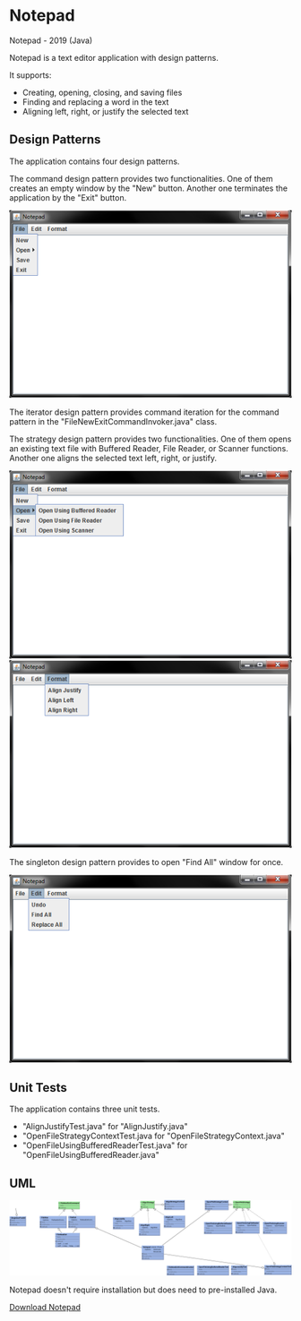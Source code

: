 # Notepad
<p>Notepad - 2019 (Java)</p>
<p>Notepad is a text editor application with design patterns.</p>
<p>It supports:</p>
<ul>
  <li>Creating, opening, closing, and saving files</li>
  <li>Finding and replacing a word in the text</li>
  <li>Aligning left, right, or justify the selected text</li>
</ul>

<h2>Design Patterns</h2>
<p>The application contains four design patterns.</p>
<p>The command design pattern provides two functionalities. One of them creates an empty window by the "New" button. Another one terminates the application by the "Exit" button.</p>
<img src="command.png">
<p>The iterator design pattern provides command iteration for the command pattern in the "FileNewExitCommandInvoker.java" class.</p>
<p>The strategy design pattern provides two functionalities. One of them opens an existing text file with Buffered Reader, File Reader, or Scanner functions. Another one aligns the selected text left, right, or justify.</p>
<img src="strategy1.png">
<img src="strategy2.png">
<p>The singleton design pattern provides to open "Find All" window for once.</p>
<img src="singleton.png">

<h2>Unit Tests</h2>
<p>The application contains three unit tests.</p>
<ul>
  <li>"AlignJustifyTest.java" for "AlignJustify.java"</li>
  <li>"OpenFileStrategyContextTest.java for "OpenFileStrategyContext.java"</li>
  <li>"OpenFileUsingBufferedReaderTest.java" for "OpenFileUsingBufferedReader.java"</li>
</ul>

<h2>UML</h2>
<img src="uml.png">

<p>Notepad doesn't require installation but does need to pre-installed Java.</p>
<a href="https://github.com/onursert/Notepad/raw/master/Notepad.jar">Download Notepad</a>

